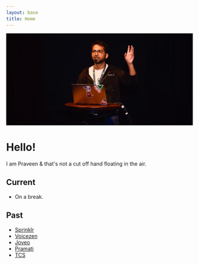 ```yaml
---
layout: base
title: Home
---
```


<picture class="hero-banner">
  <source srcSet="home-banner.avif" type="image/avif"/>
  <source srcSet="home-banner.webp" type="image/webp"/>
  <img decoding="async" loading="lazy" src="home-banner.webp" alt="Praveen at VueDay, 2019"/>
</picture>

# Hello!

I am Praveen & that's not a cut off hand floating in the air.

## Current

- On a break.

## Past

- [Sprinklr](https://sprinklr.com)
- [Voicezen](https://voicezen.ai)
- [Joveo](https://joveo.com)
- [Pramati](https://pramati.com)
- [TCS](https://tcs.com)
